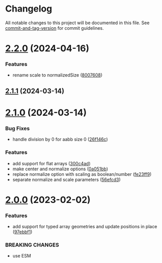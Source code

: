 # Changelog

All notable changes to this project will be documented in this file. See [commit-and-tag-version](https://github.com/absolute-version/commit-and-tag-version) for commit guidelines.

# [2.2.0](https://github.com/vorg/geom-center-and-normalize/compare/v2.1.1...v2.2.0) (2024-04-16)


### Features

* rename scale to normalizedSize ([8007608](https://github.com/vorg/geom-center-and-normalize/commit/800760830ee69d2a882d74447ce97e56ead7e857))



## [2.1.1](https://github.com/vorg/geom-center-and-normalize/compare/v2.1.0...v2.1.1) (2024-03-14)



# [2.1.0](https://github.com/vorg/geom-center-and-normalize/compare/v2.0.0...v2.1.0) (2024-03-14)


### Bug Fixes

* handle division by 0 for aabb size 0 ([26f146c](https://github.com/vorg/geom-center-and-normalize/commit/26f146cc25b32617eb03fcf71285bc8d419550aa))


### Features

* add support for flat arrays ([300c4ad](https://github.com/vorg/geom-center-and-normalize/commit/300c4ad31f233e6b5f93816bfbb06c37b8fcf188))
* make center and normalize options ([0a051bb](https://github.com/vorg/geom-center-and-normalize/commit/0a051bbf477f3d130bc25262f9a432b400bf255f))
* replace normalize option with scaling as boolean/number ([fe23ff9](https://github.com/vorg/geom-center-and-normalize/commit/fe23ff9eb06cb7f135667cbaaac977c8b475b67a))
* separate normalize and scale parameters ([56efcd3](https://github.com/vorg/geom-center-and-normalize/commit/56efcd354e6a5088d5d7474a30339262ee9fadfe))



# [2.0.0](https://github.com/vorg/geom-center-and-normalize/compare/v1.0.2...v2.0.0) (2023-02-02)


### Features

* add support for typed array geometries and update positions in place ([97ebbf1](https://github.com/vorg/geom-center-and-normalize/commit/97ebbf1422239f1455061d1edb145a289e0eb712))


### BREAKING CHANGES

* use ESM
